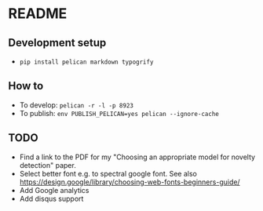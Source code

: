 # README

## Development setup

* `pip install pelican markdown typogrify`

## How to

* To develop: `pelican -r -l -p 8923`
* To publish: `env PUBLISH_PELICAN=yes pelican --ignore-cache`

## TODO

* Find a link to the PDF for my "Choosing an appropriate model for novelty detection" paper.
* Select better font e.g. to spectral google font. See also <https://design.google/library/choosing-web-fonts-beginners-guide/>
* Add Google analytics
* Add disqus support
